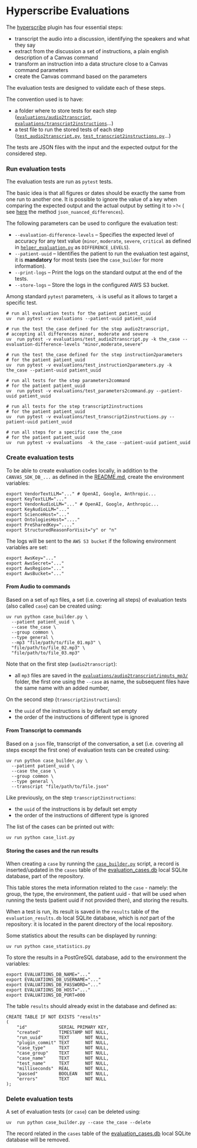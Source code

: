 Hyperscribe Evaluations
=======================

The [hyperscribe](../hyperscribe) plugin has four essential steps:

* transcript the audio into a discussion, identifying the speakers and what they say
* extract from the discussion a set of instructions, a plain english description of a Canvas command
* transform an instruction into a data structure close to a Canvas command parameters
* create the Canvas command based on the parameters

The evaluation tests are designed to validate each of these steps.

The convention used is to have:

- a folder where to store tests for each step ([`evaluations/audio2transcript`](./audio2transcript), [
  `evaluations/transcript2instructions`](./transcript2instructions)...)
- a test file to run the stored tests of each step ([`test_audio2transcript.py`](test_audio2transcript.py), [
  `test_transcript2instructions.py`](test_transcript2instructions.py)...)

The tests are JSON files with the input and the expected output for the considered step.

### Run evaluation tests

The evaluation tests are run as `pytest` tests.

The basic idea is that all figures or dates should be exactly the same from one run to another one.
It is possible to ignore the value of a key when comparing the expected output and the actual output by setting it to `>?<` (
see [here](./helper_evaluation.py) the method `json_nuanced_differences`).

The following parameters can be used to configure the evaluation test:

- `--evaluation-difference-levels` – Specifies the expected level of accuracy for any text value (`minor`, `moderate`, `severe`, `critical` as
  defined in [`helper_evaluation.py`](./helper_evaluation.py) as `DIFFERENCE_LEVELS`).
- `--patient-uuid` – Identifies the patient to run the evaluation test against, it is __mandatory__ for most tests (see the `case_builder` for more
  information).
- `--print-logs` – Print the logs on the standard output at the end of the tests.
- `--store-logs` – Store the logs in the configured AWS S3 bucket.

Among standard `pytest` parameters, `-k` is useful as it allows to target a specific test.

```shell
# run all evaluation tests for the patient patient_uuid
uv  run pytest -v evaluations --patient-uuid patient_uuid

# run the test the_case defined for the step audio2transcript, 
# accepting all differences minor, moderate and severe
uv  run pytest -v evaluations/test_audio2transcript.py -k the_case --evaluation-difference-levels "minor,moderate,severe"

# run the test the_case defined for the step instruction2parameters 
# for the patient patient_uuid
uv  run pytest -v evaluations/test_instruction2parameters.py -k the_case --patient-uuid patient_uuid

# run all tests for the step parameters2command 
# for the patient patient_uuid
uv  run pytest -v evaluations/test_parameters2command.py --patient-uuid patient_uuid

# run all tests for the step transcript2instructions 
# for the patient patient_uuid
uv  run pytest -v evaluations/test_transcript2instructions.py --patient-uuid patient_uuid

# run all steps for a specific case the_case
# for the patient patient_uuid
uv  run pytest -v evaluations  -k the_case --patient-uuid patient_uuid
```

### Create evaluation tests

To be able to create evaluation codes locally, in addition to the `CANVAS_SDK_DB_...` as defined in the [README.md](../hyperscribe/README.md), create
the environment variables:

```shell
export VendorTextLLM="..." # OpenAI, Google, Anthropic...
export KeyTextLLM="..."
export VendorAudioLLM="..." # OpenAI, Google, Anthropic...
export KeyAudioLLM="..."
export ScienceHost="..."
export OntologiesHost="...."
export PreSharedKey="...."
export StructuredReasonForVisit="y" or "n"
```

The logs will be sent to the `AWS S3 bucket` if the following environment variables are set:

```shell
export AwsKey="..."
export AwsSecret="..."
export AwsRegion="..."
export AwsBucket="..."
```

#### From Audio to commands

Based on a set of `mp3` files, a set (i.e. covering all steps) of evaluation tests (also called `case`) can be created using:

```shell
uv run python case_builder.py \
  --patient patient_uuid \
  --case the_case \
  --group common \
  --type general \
  --mp3 "file/path/to/file_01.mp3" \
  "file/path/to/file_02.mp3" \
  "file/path/to/file_03.mp3"
```

Note that on the first step (`audio2transcript`):

- all `mp3` files are saved in the [`evaluations/audio2transcript/inputs_mp3/`](audio2transcript/inputs_mp3) folder, the first one using the `--case`
  as name, the subsequent files have the same name with an added number,

On the second step (`transcript2instructions`):

- the `uuid` of the instructions is by default set empty
- the order of the instructions of different type is ignored

#### From Transcript to commands

Based on a `json` file, transcript of the conversation, a set (i.e. covering all steps except the first one) of evaluation tests can be created using:

```shell
uv run python case_builder.py \
  --patient patient_uuid \
  --case the_case \
  --group common \
  --type general \
  --transcript "file/path/to/file.json"
```

Like previously, on the step `transcript2instructions`:

- the `uuid` of the instructions is by default set empty
- the order of the instructions of different type is ignored

The list of the cases can be printed out with:

```shell
uv run python case_list.py
```

#### Storing the cases and the run results

When creating a `case` by running the [`case_builder.py`](../case_builder.py) script, a record is inserted/updated in the `cases` table of
the [evaluation_cases.db](./evaluation_cases.db) local SQLite database, part of the repository.

This table stores the meta information related to the `case` - namely: the group, the type, the environment, the patient uuid - that
will be used when running the tests (patient uuid if not provided then), and storing the results.

When a test is run, its result is saved in the `results` table of the `evaluation_results.db` local SQLite database,
which is *not* part of the repository: it is located in the parent directory of the local repository.

Some statistics about the results can be displayed by running:

```shell
uv run python case_statistics.py
```

To store the results in a PostGreSQL database, add to the environment the variables:

```shell
export EVALUATIONS_DB_NAME="..."
export EVALUATIONS_DB_USERNAME="..."
export EVALUATIONS_DB_PASSWORD="..."
export EVALUATIONS_DB_HOST="..."
export EVALUATIONS_DB_PORT=000
```

The table `results` should already exist in the database and defined as:

```postgresql
CREATE TABLE IF NOT EXISTS "results"
(
    "id"            SERIAL PRIMARY KEY,
    "created"       TIMESTAMP NOT NULL,
    "run_uuid"      TEXT      NOT NULL,
    "plugin_commit" TEXT      NOT NULL,
    "case_type"     TEXT      NOT NULL,
    "case_group"    TEXT      NOT NULL,
    "case_name"     TEXT      NOT NULL,
    "test_name"     TEXT      NOT NULL,
    "milliseconds"  REAL      NOT NULL,
    "passed"        BOOLEAN   NOT NULL,
    "errors"        TEXT      NOT NULL
);
```

### Delete evaluation tests

A set of evaluation tests (or `case`) can be deleted using:

```shell
uv  run python case_builder.py --case the_case --delete
```

The record related in the `cases` table of the [evaluation_cases.db](./evaluation_cases.db) local SQLite database will be removed.